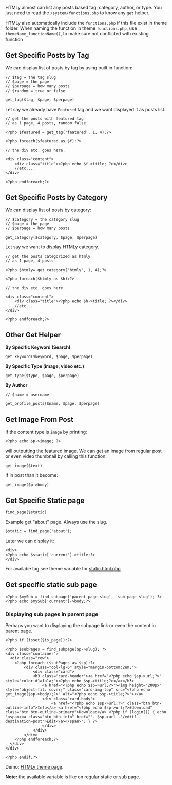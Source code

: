 <!--t Advanced Theming t-->
<!--d HTMLy almost can list any posts based tag, category, author, or type. You just need to read the functions.php to know any get helper. With this than d-->

HTMLy almost can list any posts based tag, category, author, or type. You just need to read the `/system/functions.php` to know any `get` helper.

HTMLy also automatically include the `functions.php` if this file exist in theme folder. When naming the function in theme `functions.php`, use `themeName_functionName()`, to make sure not conflicted with existing function

## Get Specific Posts by Tag

We can display list of posts by tag by using built in function:

```
// $tag = the tag slug
// $page = the page
// $perpage = how many posts
// $random = true or false

get_tag($tag, $page, $perpage)
```

Let say we already have `Featured` tag and we want displayed it as posts list.

```
// get the posts with featured tag
// as 1 page, 4 posts, random false

<?php $featured = get_tag('featured', 1, 4);?>

<?php foreach($featured as $f):?>

// the div etc. goes here.

<div class="content">
	<div class="title"><?php echo $f->title; ?></div>
	//etc....
</div>

<?php endforeach;?>
```

## Get Specific Posts by Category

We can display list of posts by category:

```
// $category = the category slug
// $page = the page
// $perpage = how many posts

get_category($category, $page, $perpage)
```

Let say we want to display HTMLy category.

```
// get the posts categorized as htmly
// as 1 page, 4 posts

<?php $htmly= get_category('htmly', 1, 4);?>

<?php foreach($htmly as $h):?>

// the div etc. goes here.

<div class="content">
	<div class="title"><?php echo $h->title; ?></div>
	//etc....
</div>

<?php endforeach;?>
```

## Other Get Helper

**By Specific Keyword (Search)**

```
get_keyword($keyword, $page, $perpage)
```

**By Specific Type (image, video etc.)**

```
get_type($type, $page, $perpage)
```

**By Author**

```
// $name = username

get_profile_posts($name, $page, $perpage)
```

## Get Image From Post

If the content type is `image` by printing:

```
<?php echo $p->image; ?>
```

will outputting the featured image. We can get an image from regular post or even video thumbnail by calling this function:

```
get_image($text)
```

If in post than it become:

```
get_image($p->body)
```

## Get Specific Static page

```
find_page($static)
```

Example get "about" page. Always use the slug.

```
$static = find_page('about');
```

Later we can display it:

```
<div>
<?php echo $static['current']->title;?>
</div>
```

For availabe tag see theme variable for [static.html.php](https://docs.htmly.com/theming/variables#static.html.php.subpage-variables)

## Get specific static sub page

```
<?php $mySub = find_subpage('parent-page-slug', 'sub-page-slug'); ?>
<?php echo $mySub['current']->body;?>
```

### Displaying sub pages  in parent page

Perhaps you want to displaying the subpage link or even the content in parent page.

```
<?php if (isset($is_page)):?>

<?php $subPages = find_subpage($p->slug); ?>
<div class="container">
  <div class="row">
	<?php foreach ($subPages as $sp):?>
		<div class="col-lg-6" style="margin-bottom:2em;">
			<div class="card">
			<h3 class="card-header"><a href="<?php echo $sp->url;?>" style="color:#1a1a1a;"><?php echo $sp->title;?></a></h3>
				<a href="<?php echo $sp->url;?>"><img height="200px" style="object-fit: cover;" class="card-img-top" src="<?php echo get_image($sp->body);?>" alt="<?php echo $sp->title;?>"></a>
				<div class="card-body">
					<a href="<?php echo $sp->url;?>" class="btn btn-outline-info">Info</a> <a href="<?php echo $sp->url;?>#download" class="btn btn-outline-primary">Download</a> <?php if (login()) { echo '<span><a class="btn btn-info" href="'. $sp->url .'/edit?destination=post">Edit</a></span>'; } ?>
				</div>
			</div>
		</div>
	<?php endforeach;?>
  </div>
</div>

<?php endif;?>
```

Demo: [HTMLy theme page](https://www.htmly.com/theme/).

**Note:** the available variable is like on regular static or sub page.
